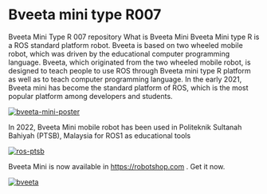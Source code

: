 # Bveeta mini type R007
Bveeta Mini Type R 007 repository
What is Bveeta Mini
Bveeta Mini type R is a ROS standard platform robot. Bveeta is based on two wheeled mobile robot, which was driven by the educational computer programming language. Bveeta, which originated from the two wheeled mobile robot, is designed to teach people to use ROS through Bveeta mini type R platform as well as to teach computer programming language. In the early 2021, Bveeta mini has become the standard platform of ROS, which is the most popular platform among developers and students.

<a href="https://ibb.co/MgrcCDg"><img src="https://i.ibb.co/JcVvsRc/BVEETA-MINI-POSTER.jpg" alt="bveeta-mini-poster" border="0"></a>

In 2022, Bveeta Mini mobile robot has been used in Politeknik Sultanah Bahiyah (PTSB), Malaysia for ROS1 as educational tools

<a href="https://ibb.co/0cz2cZ5"><img src="https://i.ibb.co/R9Jb9P8/ros-ptsb.jpg" alt="ros-ptsb" border="0"></a>

Bveeta Mini is now available in https://robotshop.com . Get it now.

<a href="https://ibb.co/3kgkMCP"><img src="https://i.ibb.co/3kgkMCP/bveeta.jpg" alt="bveeta" border="0"></a>
